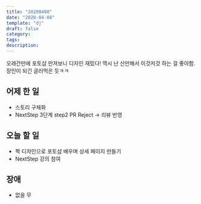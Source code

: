```yaml
---
title: "20200408"
date: "2020-04-08"
template: "dj"
draft: false
category:
tags:
description:
---
```


오래간만에 포토샵 만져보니 디자인 재밌다!
역시 난 산만해서 이것저것 하는 걸 좋아함.
장인이 되긴 글러먹은 듯ㅋㅋ

## 어제 한 일

* 스토리 구체화
* NextStep 3단계 step2 PR Reject -> 리뷰 반영

## 오늘 할 일

* 짝 디자인으로 포토샵 배우며 상세 페이지 만들기
* NextStep 강의 참여

## 장애

* 없을 무
